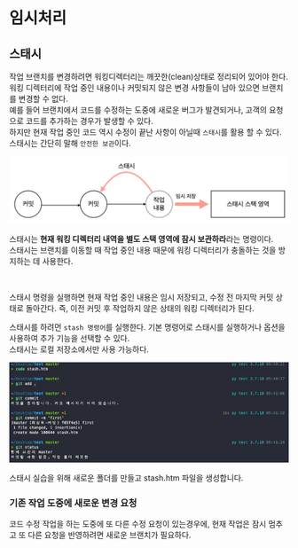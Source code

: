 # 임시처리
## 스태시  
작업 브랜치를 변경하려면 워킹디렉터리는 깨끗한(clean)상태로 정리되어 있어야 한다.   
워킹 디렉터리에 작업 중인 내용이나 커밋되지 않은 변경 사항들이 남아 있으면 브랜치를 변경할 수 없다.  
예를 들어 브랜치에서 코드를 수정하는 도중에 새로운 버그가 발견되거나, 고객의 요청으로 코드를 추가하는 경우가 발생할 수 있다.  
하지만 현재 작업 중인 코드 역시 수정이 끝난 사항이 아닐때 `스태시`를 활용 할 수 있다. 스태시는 간단히 말해 `안전한 보관`이다.  

![스태시](images/img_30.png)  

스태시는 **현재 워킹 디렉터리 내역을 별도 스택 영역에 잠시 보관하라**라는 명령이다.   
스태시는 브랜치를 이동할 때 작업 중인 내용 때문에 워킹 디렉터리가 충돌하는 것을 방지하는 데 사용한다.  

<br/>  

스태시 명령을 실행하면 현재 작업 중인 내용은 임시 저장되고, 수정 전 마지막 커밋 상태로 돌아간다. 즉, 이전 커밋 후 작업하지 않은 상태의 워킹 디렉터리가 된다.  

스태시를 하려먼 `stash 명령어`를 실행한다. 기본 명령어로 스태시를 실행하거나 옵션을 사용하여 추가 기능을 선택할 수 있다.   
스태시는 로컬 저장소에서만 사용 가능하다.    

![스태시실습](images/img_31.png)  

스태시 실습을 위해 새로운 폴더를 만들고 stash.htm 파일을 생성합니다.  

### 기존 작업 도중에 새로운 변경 요청

코드 수정 작업을 하는 도중에 또 다른 수정 요청이 있는경우에, 현재 작업은 잠시 멈추고  또 다른 요청을 반영하려면 새로운 브랜치가 필요하다. 